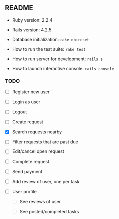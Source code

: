 ## README

* Ruby version: 2.2.4

* Rails version: 4.2.5

* Database initialization: `rake db:reset`

* How to run the test suite: `rake test`

* How to run server for development: `rails s`

* How to launch interactive console: `rails console`

### TODO
- [ ] Register new user

- [ ] Login as user

- [ ] Logout

- [ ] Create request

- [x] Search requests nearby

- [ ] Filter requests that are past due

- [ ] Edit/cancel open request

- [ ] Complete request

- [ ] Send payment

- [ ] Add review of user, one per task

- [ ] User profile

  - [ ] See reviews of user

  - [ ] See posted/completed tasks
